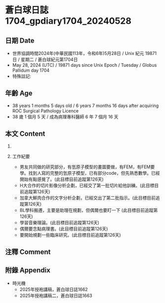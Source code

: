 [_metadata_:encoding]: - "utf-8"
[_metadata_:language]: - "zh-Hant-TW"
[_metadata_:fileformat]: - "markdown"
[_metadata_:MIME_type]: - "text/plain"
[_metadata_:markdown_version]: - "commonmark version 0.30"
[_metadata_:markdown_spec]: - "https://spec.commonmark.org/0.30/"

# 蒼白球日誌1704_gpdiary1704_20240528 #

## 日期 Date ##

* 世界協調時間2024年(中華民國113年，令和6年)5月28日 / Unix 紀元 19871 日 / 星期二 / 蒼白球紀元第1704日
* May 28, 2024 (UTC) / 19871 days since Unix Epoch / Tuesday / Globus Pallidum day 1704
* 特殊註記:

## 年齡 Age ##

* 38 years 1 months 5 days old / 6 years 7 months 16 days after acquiring ROC Surgical Pathology Licence
* 38 歲 1 個月 5 天 / 成為病理專科醫師 6 年 7 個月 16 天

## 本文 Content ##

1. 

2. 工作紀要

    - 男友共同做的研究部分，有氫原子模型的畫圖要做，有FEM，有FEM要學。找到人寫的完整的氫原子模型，已有部分code，但先熟悉數學。已經開始有點感覺了。(此目標目前追蹤第126天)
    - H大合作的切片影像分析企劃，已經交了第一批切片給他訓練。(此目標目前追蹤第126天)
    - 加拿大鮮肉合作的文字分析企劃，已經交出了第二批指示。(此目標目前追蹤第126天)
    - BL學科搬遷，主要是助理在規劃，但偶爾也要盯一下 (此目標目前追蹤第126天)
    - 學習音樂理論。(此目標目前追蹤第126天)
    - 偶爾要念點病理書。(此目標目前追蹤第126天)
    - 要開始規劃一些臨床研究。(此目標目前追蹤第126天)

## 注釋 Comment ##


## 附錄 Appendix ##

* 時光機
    - 2025年授袍講稿，蒼白球日誌1662
    - 2025年授袍講稿二，蒼白球日誌1663
